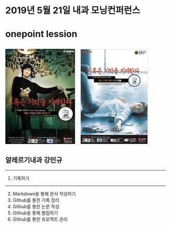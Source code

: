 # 2019년 5월 21일 내과 모닝컨퍼런스
onepoint lession
===========
![마크다운 로고](/2009-11-09_010507.jpg)
-----------
**알레르기내과 강민규**
-----------
-----------

1. 기록하기
-----------

2. Markdown을 통해 문서 작성하기
3. Github를 통한 기록 정리
4. Github를 통한 논문 작성
4. Github을 통해 협업하기
5. Github를 통한 프로젝트 관리
